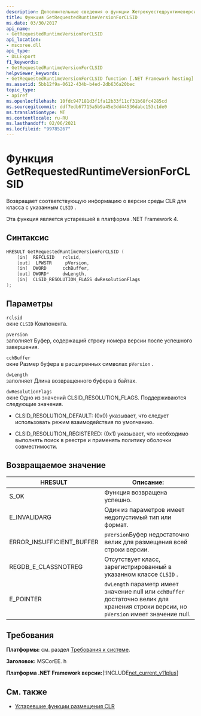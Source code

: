 ```yaml
---
description: Дополнительные сведения о функции Жетрекуестедрунтимеверсионфорклсид
title: Функция GetRequestedRuntimeVersionForCLSID
ms.date: 03/30/2017
api_name:
- GetRequestedRuntimeVersionForCLSID
api_location:
- mscoree.dll
api_type:
- DLLExport
f1_keywords:
- GetRequestedRuntimeVersionForCLSID
helpviewer_keywords:
- GetRequestedRuntimeVersionForCLSID function [.NET Framework hosting]
ms.assetid: 5bb12f9a-0612-434b-b4ed-2db636a20bec
topic_type:
- apiref
ms.openlocfilehash: 10fdc947181d3f1fa12b33f11cf31b68fc4285cd
ms.sourcegitcommit: ddf7edb67715a5b9a45e3dd44536dabc153c1de0
ms.translationtype: MT
ms.contentlocale: ru-RU
ms.lasthandoff: 02/06/2021
ms.locfileid: "99785267"
---
```

# <a name="getrequestedruntimeversionforclsid-function"></a>Функция GetRequestedRuntimeVersionForCLSID

Возвращает соответствующую информацию о версии среды CLR для класса с указанным `CLSID` .  
  
 Эта функция является устаревшей в платформа .NET Framework 4.  
  
## <a name="syntax"></a>Синтаксис  
  
```cpp  
HRESULT GetRequestedRuntimeVersionForCLSID (  
    [in]  REFCLSID   rclsid,
    [out]  LPWSTR     pVersion,
    [in]  DWORD      cchBuffer,
    [out] DWORD*     dwLength,
    [in]  CLSID_RESOLUTION_FLAGS dwResolutionFlags  
);  
```  
  
## <a name="parameters"></a>Параметры  

 `rclsid`  
 окне  `CLSID` Компонента.  
  
 `pVersion`  
 заполняет  Буфер, содержащий строку номера версии после успешного завершения.  
  
 `cchBuffer`  
 окне  Размер буфера в расширенных символах `pVersion` .  
  
 `dwLength`  
 заполняет Длина возвращенного буфера в байтах.  
  
 `dwResolutionFlags`  
 окне  Одно из значений CLSID_RESOLUTION_FLAGS. Поддерживаются следующие значения.  
  
- CLSID_RESOLUTION_DEFAULT: (0x0) указывает, что следует использовать режим взаимодействия по умолчанию.  
  
- CLSID_RESOLUTION_REGISTERED: (0x1) указывает, что необходимо выполнять поиск в реестре и применять политику оболочки совместимости.  
  
## <a name="return-value"></a>Возвращаемое значение  
  
|HRESULT|Описание:|  
|-------------|-----------------|  
|S_OK|Функция возвращена успешно.|  
|E_INVALIDARG|Один из параметров имеет недопустимый тип или формат.|  
|ERROR_INSUFFICIENT_BUFFER|`pVersion`Буфер недостаточно велик для размещения всей строки версии.|  
|REGDB_E_CLASSNOTREG|Отсутствует класс, зарегистрированный в указанном классе `CLSID` .|  
|E_POINTER|`dwLength` параметр имеет значение null или `cchBuffer` достаточно велик для хранения строки версии, но `pVersion` имеет значение null.|  
  
## <a name="requirements"></a>Требования  

 **Платформы:** см. раздел [Требования к системе](../../get-started/system-requirements.md).  
  
 **Заголовок:** MSCorEE. h  
  
 **Платформа .NET Framework версии:**[!INCLUDE[net_current_v11plus](../../../../includes/net-current-v11plus-md.md)]  
  
## <a name="see-also"></a>См. также

- [Устаревшие функции размещения CLR](deprecated-clr-hosting-functions.md)
